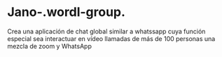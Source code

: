 # Jano-.wordl-group.
Crea una aplicación de chat global similar a whatssapp cuya función especial sea interactuar en vídeo llamadas de más de 100 personas una mezcla de zoom y WhatsApp 
